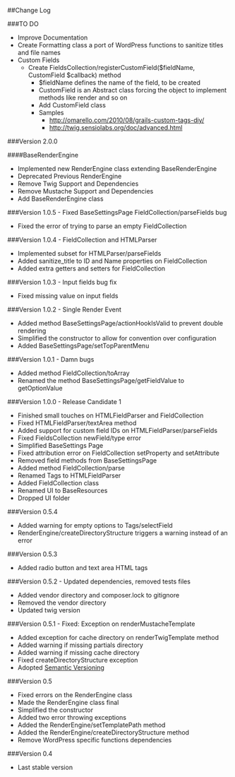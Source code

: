 ##Change Log


###TO DO

- Improve Documentation
- Create Formatting class a port of WordPress functions to sanitize titles and file names
- Custom Fields
    - Create FieldsCollection/registerCustomField($fieldName, CustomField $callback) method
        - $fieldName defines the name of the field, to be created
        - CustomField is an Abstract class forcing the object to implement methods like render and so on
        - Add CustomField class
        - Samples
            - http://omarello.com/2010/08/grails-custom-tags-diy/
            - http://twig.sensiolabs.org/doc/advanced.html

###Version 2.0.0
            
####BaseRenderEngine

- Implemented new RenderEngine class extending BaseRenderEngine
- Deprecated Previous RenderEngine 
- Remove Twig Support and Dependencies
- Remove Mustache Support and Dependencies
- Add BaseRenderEngine class


###Version 1.0.5 - Fixed BaseSettingsPage FieldCollection/parseFields bug

- Fixed the error of trying to parse an empty FieldCollection


###Version 1.0.4 - FieldCollection and HTMLParser

- Implemented subset for HTMLParser/parseFields
- Added sanitize_title to ID and Name properties on FieldCollection
- Added extra getters and setters for FieldCollection


###Version 1.0.3 - Input fields bug fix

- Fixed missing value on input fields


###Version 1.0.2 - Single Render Event

- Added method BaseSettingsPage/actionHookIsValid to prevent double rendering
- Simplified the constructor to allow for convention over configuration 
- Added BaseSettingsPage/setTopParentMenu

###Version 1.0.1 - Damn bugs

- Added method FieldCollection/toArray
- Renamed the method BaseSettingsPage/getFieldValue to getOptionValue


###Version 1.0.0 - Release Candidate 1

- Finished small touches on HTMLFieldParser and FieldCollection
- Fixed HTMLFieldParser/textArea method
- Added support for custom field IDs on HTMLFieldParser/parseFields
- Fixed FieldsCollection newField/type error
- Simplified BaseSettings Page
- Fixed attribution error on FieldCollection setProperty and setAttribute
- Removed field methods from BaseSettingsPage
- Added method FieldCollection/parse
- Renamed Tags to HTMLFieldParser
- Added FieldCollection class
- Renamed UI to BaseResources 
- Dropped UI folder


###Version 0.5.4 

- Added warning for empty options to Tags/selectField
- RenderEngine/createDirectoryStructure triggers a warning instead of an error 

###Version 0.5.3

- Added radio button and text area HTML tags


###Version 0.5.2 - Updated dependencies, removed tests files

- Added vendor directory and composer.lock to gitignore
- Removed the vendor directory
- Updated twig version


###Version 0.5.1 - Fixed: Exception on renderMustacheTemplate

- Added exception for cache directory on renderTwigTemplate method
- Added warning if missing partials directory
- Added warning if missing cache directory
- Fixed createDirectoryStructure exception
- Adopted [Semantic Versioning](http://semver.org)


###Version 0.5

- Fixed errors on the RenderEngine class
- Made the RenderEngine class final
- Simplified the constructor
- Added two error throwing exceptions
- Added the RenderEngine/setTemplatePath method 
- Added the RenderEngine/createDirectoryStructure method
- Remove WordPress specific functions dependencies

###Version 0.4

- Last stable version